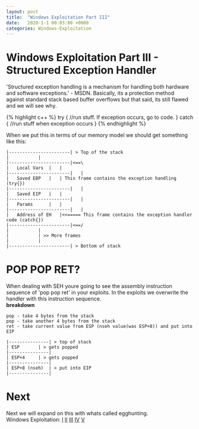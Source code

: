 ```yaml
---
layout: post
title:  "Windows Exploitation Part III"
date:   2020-1-1 00:03:00 +0000
categories: Windows-Exploitation
---
```

# Windows Exploitation Part III - Structured Exception Handler
'Structured exception handling is a mechanism for handling both hardware and software exceptions.' - MSDN. Basically, its a protection method against standard stack based buffer overflows but that said, its still flawed and we will see why.


{% highlight c++ %}
try {
//run stuff. If exception occurs, go to code.
}
catch {
//run stuff when exception occurs
}
{% endhighlight %}

When we put this in terms of our memory model we should get something like this:
```
|-----------------------| > Top of the stack
|			|
|-----------------------|<==\
|	Local Vars	|   |
|-----------------------|   |
|	Saved EBP	|   | This frame contains the exception handling (try{})
|-----------------------|   |
|	Saved EIP	|   |
|-----------------------|   |
|	Params		|   |
|-----------------------|   |
|	Address of EH	|<<===== This frame contains the exception handler code (catch{})
|-----------------------|<==/
|			|
|			| >> More frames
|			|
|-----------------------| > Bottom of stack
```


# POP POP RET?
When dealing with SEH youre going to see the assembly instruction sequence of 'pop pop ret' in your exploits. In the exploits we overwrite the handler with this instruction sequence.
<br>
**breakdown**
```
pop - take 4 bytes from the stack
pop - take another 4 bytes from the stack
ret - take current value from ESP (nseh value(was ESP+8)) and put into EIP 

|---------------| > top of stack
| ESP		| > gets popped
|---------------|
| ESP+4 	| > gets popped
|---------------|
| ESP+8 (nseh)	| > put into EIP
|---------------| 
```


# Next
Next we will expand on this with whats called egghunting.
<br>
Windows Exploitation:
[I](/windows-exploitation/2020/1/1/WinExplP1.html)	[II](/windows-exploitation/2020/1/1/WinExplP2.html)	[III](/windows-exploitation/2020/1/1/WinExplP3.html)	[IV](/windows-exploitation/2020/1/1/WinExplP4.html)	[V](/windows-exploitation/2020/1/1/WinExplP5.html)

